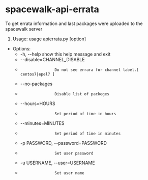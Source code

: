 # spacewalk-api-errata
To get errata information and last packages were uploaded to the spacewalk server

1. Usage: usage apierrata.py [option]

- Options:
    * -h, --help            show this help message and exit
    * --disable=CHANNEL_DISABLE
    *                    Do not see errara for channel label.[ centos7|epel7 ]
    * --no-packages         
    *                    Disable list of packeges
    * --hours=HOURS         
    *                    Set period of time in hours
    * --minutes=MINUTES     
    *                    Set period of time in minutes
    * -p PASSWORD, --password=PASSWORD
    *                    Set user password
    * -u USERNAME, --user=USERNAME
    *                    Set user name

